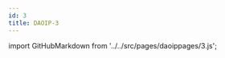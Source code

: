 ```yaml
---
id: 3
title: DAOIP-3
---
```


import GitHubMarkdown from '../../src/pages/daoippages/3.js';

<GitHubMarkdown />
